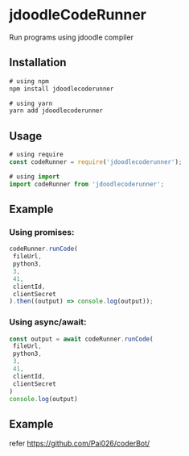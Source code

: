 # jdoodleCodeRunner

Run programs using jdoodle compiler

## Installation

```js
# using npm
npm install jdoodlecoderunner

# using yarn
yarn add jdoodlecoderunner
```

## Usage

```js
# using require
const codeRunner = require('jdoodlecoderunner');

# using import
import codeRunner from 'jdoodlecoderunner';
```

## Example

### Using promises:

```js
codeRunner.runCode(
 fileUrl,
 python3,
 3,
 41,
 clientId,
 clientSecret
).then((output) => console.log(output));
```

### Using async/await:

```js
const output = await codeRunner.runCode(
 fileUrl,
 python3,
 3,
 41,
 clientId,
 clientSecret
)
console.log(output)
```
## Example
refer https://github.com/Pai026/coderBot/

